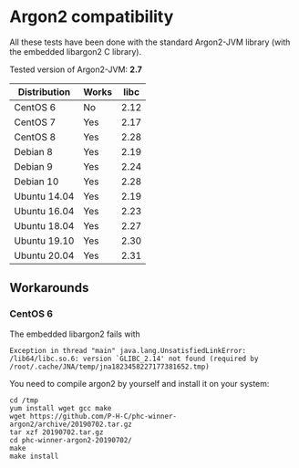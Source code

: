 # Argon2 compatibility

All these tests have been done with the standard Argon2-JVM library (with the embedded libargon2 C library).

Tested version of Argon2-JVM: **2.7**

| Distribution | Works | libc |
|--------------|-------|------|
| CentOS 6     | No    | 2.12 |
| CentOS 7     | Yes   | 2.17 |
| CentOS 8     | Yes   | 2.28 |
| Debian 8     | Yes   | 2.19 |
| Debian 9     | Yes   | 2.24 |
| Debian 10    | Yes   | 2.28 |
| Ubuntu 14.04 | Yes   | 2.19 |
| Ubuntu 16.04 | Yes   | 2.23 |
| Ubuntu 18.04 | Yes   | 2.27 |
| Ubuntu 19.10 | Yes   | 2.30 |
| Ubuntu 20.04 | Yes   | 2.31 |

## Workarounds

### CentOS 6

The embedded libargon2 fails with 

```
Exception in thread "main" java.lang.UnsatisfiedLinkError: /lib64/libc.so.6: version `GLIBC_2.14' not found (required by /root/.cache/JNA/temp/jna1823458227177381652.tmp)
```

You need to compile argon2 by yourself and install it on your system:

```
cd /tmp
yum install wget gcc make
wget https://github.com/P-H-C/phc-winner-argon2/archive/20190702.tar.gz
tar xzf 20190702.tar.gz
cd phc-winner-argon2-20190702/
make
make install
```
